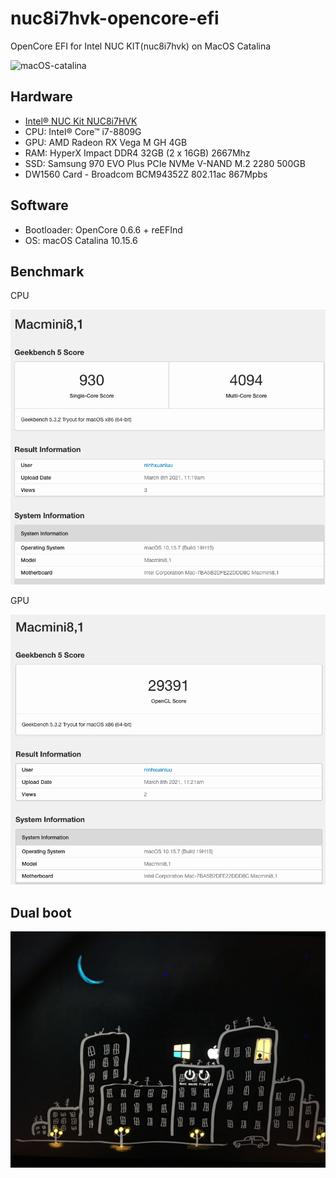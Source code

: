 # nuc8i7hvk-opencore-efi
OpenCore EFI for Intel NUC KIT(nuc8i7hvk) on MacOS Catalina

![macOS-catalina](Docs/images/About.jpg)


## Hardware

* [Intel® NUC Kit NUC8i7HVK](https://www.intel.com/content/www/us/en/products/boards-kits/nuc/kits/nuc8i7hvk.html)
* CPU: Intel® Core™ i7-8809G
* GPU: AMD Radeon RX Vega M GH 4GB
* RAM: HyperX Impact DDR4 32GB (2 x 16GB) 2667Mhz
* SSD: Samsung 970 EVO Plus PCIe NVMe V-NAND M.2 2280 500GB
* DW1560 Card - Broadcom BCM94352Z 802.11ac 867Mpbs

## Software

* Bootloader: OpenCore 0.6.6 + reEFInd
* OS: macOS Catalina 10.15.6

## Benchmark

CPU

![macOS-catalina](Docs/images/CPU.png)

GPU

![macOS-catalina](Docs/images/GPU.png)


## Dual boot
![macOS-catalina](Docs/images/boot.JPG)
